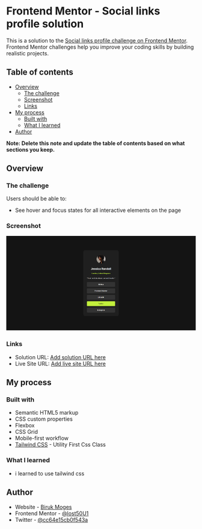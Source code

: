 # Frontend Mentor - Social links profile solution

This is a solution to the [Social links profile challenge on Frontend Mentor](https://www.frontendmentor.io/challenges/social-links-profile-UG32l9m6dQ). Frontend Mentor challenges help you improve your coding skills by building realistic projects.

## Table of contents

- [Overview](#overview)
  - [The challenge](#the-challenge)
  - [Screenshot](#screenshot)
  - [Links](#links)
- [My process](#my-process)
  - [Built with](#built-with)
  - [What I learned](#what-i-learned)
- [Author](#author)

**Note: Delete this note and update the table of contents based on what sections you keep.**

## Overview

### The challenge

Users should be able to:

- See hover and focus states for all interactive elements on the page

### Screenshot

![](screenshot.png)

### Links

- Solution URL: [Add solution URL here](https://www.frontendmentor.io/solutions/social-links-profile-n2aO4ct-KU)
- Live Site URL: [Add live site URL here](https://lost50u1.github.io/social-links-profile-main/)

## My process

### Built with

- Semantic HTML5 markup
- CSS custom properties
- Flexbox
- CSS Grid
- Mobile-first workflow
- [Tailwind CSS](https://tailwindcss.com) - Utility First Css Class

### What I learned

- i learned to use tailwind css

## Author

- Website - [Biruk Moges](https://lost50u1.github.io/)
- Frontend Mentor - [@lost50U1](https://www.frontendmentor.io/profile/lost50U1)
- Twitter - [@cc64e15cb0f543a](https://www.twitter.com/@cc64e15cb0f543a)
